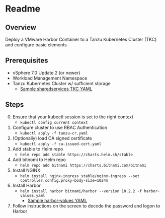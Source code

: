 # Readme

## Overview
Deploy a VMware Harbor Container to a Tanzu Kubernetes Cluster (TKC) and configure basic elements

## Prerequisites
- vSphere 7.0 Update 2 (or newer)
- Workload Management Namespace
- Tanzu Kubernetes Cluster w/ sufficient storage
    - [Sample sharedservices TKC YAML](./resources/shared-services-cluster.yaml)

## Steps

 0. Ensure that your kubectl session is set to the right context
    - `kubectl config current context`
 1. Configure cluster to use RBAC Authentication
    - `kubectl apply -f tanzu-cr.yaml`
 2. (Optionally) load CA signed certificate
    - `kubectl apply -f ca-issued-cert.yaml`
 3. Add stable to Helm repo 
    - `helm repo add stable https://charts.helm.sh/stable`
 4. Add bitnomi to Helm repo
    - `helm repo add bitnami https://charts.bitnami.com/bitnami`
 5. Install NGINX
    - `helm install nginx-ingress stable/nginx-ingress --set controller.config.proxy-body-size=1024m`
 6. Install Harbor
    - `helm install harbor bitnami/harbor --version 10.2.2 -f harbor-values.yaml`
        - [Sample harbor-values YAML](./resources/harbor-values.yaml)
 5. Follow instructions on the screen to decode the password and logon to Harbor